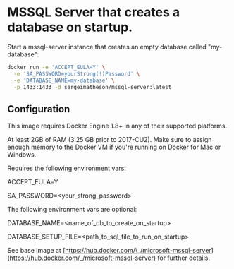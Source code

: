 # MSSQL Server that creates a database on startup.

Start a mssql-server instance that creates an empty database called "my-database":

```sh
docker run -e 'ACCEPT_EULA=Y' \
  -e 'SA_PASSWORD=yourStrong(!)Password' \
  -e 'DATABASE_NAME=my-database' \
  -p 1433:1433 -d sergeimatheson/mssql-server:latest
```

## Configuration

This image requires Docker Engine 1.8+ in any of their supported platforms.

At least 2GB of RAM (3.25 GB prior to 2017-CU2). Make sure to assign enough memory to the Docker VM if you're running on Docker for Mac or Windows.

Requires the following environment vars:

ACCEPT_EULA=Y

SA_PASSWORD=<your_strong_password>

The following environment vars are optional:

DATABASE_NAME=<name_of_db_to_create_on_startup>

DATABASE_SETUP_FILE=<path_to_sql_file_to_run_on_startup>

See base image at [https://hub.docker.com/\_/microsoft-mssql-server](https://hub.docker.com/_/microsoft-mssql-server) for further details.
